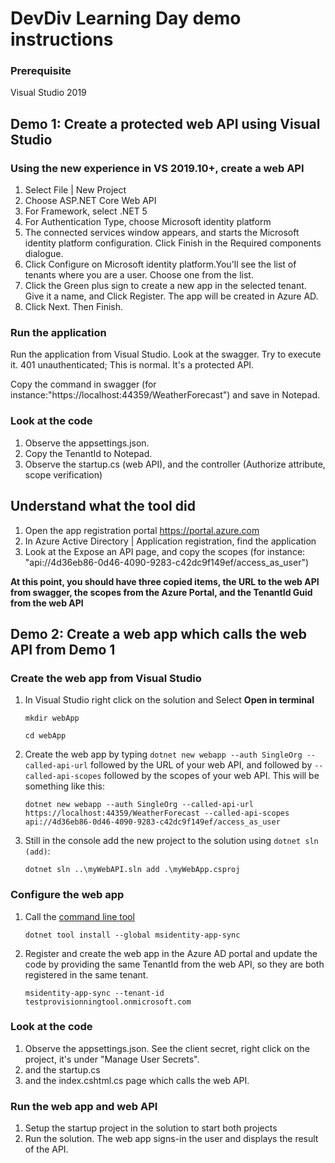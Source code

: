 # DevDiv Learning Day demo instructions

### Prerequisite
Visual Studio 2019

## Demo 1: Create a protected web API using Visual Studio
### Using the new experience in VS 2019.10+, create a web API

1. Select File | New Project
2. Choose ASP.NET Core Web API
3. For Framework, select .NET 5
4. For Authentication Type, choose Microsoft identity platform
5. The connected services window appears, and starts the Microsoft identity platform configuration. Click Finish in the Required components dialogue.
6. Click Configure on Microsoft identity platform.You'll see the list of tenants where you are a user. Choose one from the list.
7. Click the Green plus sign to create a new app in the selected tenant. Give it a name, and Click Register. The app will be created in Azure AD.
8. Click Next. Then Finish.

### Run the application

Run the application from Visual Studio.
Look at the swagger.
Try to execute it. 401 unauthenticated; This is normal. It's a protected API.

Copy the command in swagger (for instance:"https://localhost:44359/WeatherForecast") and save in Notepad.

### Look at the code

1. Observe the appsettings.json.
2. Copy the TenantId to Notepad.
2. Observe the startup.cs (web API), and the controller (Authorize attribute, scope verification)

## Understand what the tool did

1. Open the app registration portal https://portal.azure.com
2. In Azure Active Directory | Application registration, find the application
3. Look at the Expose an API page, and copy the scopes (for instance: "api://4d36eb86-0d46-4090-9283-c42dc9f149ef/access_as_user")

**At this point, you should have three copied items, the URL to the web API from swagger, the scopes from the Azure Portal, and the TenantId Guid from the web API**

## Demo 2: Create a web app which calls the web API from Demo 1

### Create the web app from Visual Studio

1. In Visual Studio right click on the solution and Select **Open in terminal**

   `mkdir webApp`

   `cd webApp`

2. Create the web app by typing `dotnet new webapp --auth SingleOrg --called-api-url` followed by the URL of your web API, and followed by `--called-api-scopes` followed by the scopes of your web API. This will be something like this:
 
   ```Shell
   dotnet new webapp --auth SingleOrg --called-api-url https://localhost:44359/WeatherForecast --called-api-scopes api://4d36eb86-0d46-4090-9283-c42dc9f149ef/access_as_user
   ```
3. Still in the console add the new project to the solution using `dotnet sln (add)`:
   
   ```Shell
   dotnet sln ..\myWebAPI.sln add .\myWebApp.csproj
   ```

### Configure the web app

1. Call the [command line tool](https://github.com/AzureAD/microsoft-identity-web/tree/master/tools/app-provisioning-tool)

    `dotnet tool install --global msidentity-app-sync`

2. Register and create the web app in the Azure AD portal and update the code by providing the same TenantId from the web API, so they are both registered in the same tenant.

    `msidentity-app-sync --tenant-id testprovisionningtool.onmicrosoft.com`

### Look at the code

1. Observe the appsettings.json. See the client secret, right click on the project, it's under "Manage User Secrets".
2. and the startup.cs
3. and the index.cshtml.cs page which calls the web API.

### Run the web app and web API

1. Setup the startup project in the solution to start both projects
1. Run the solution. The web app signs-in the user and displays the result of the API.